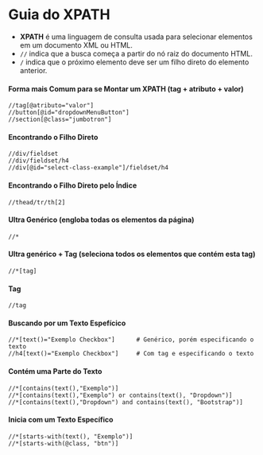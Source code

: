 # Guia do XPATH

- **XPATH** é uma linguagem de consulta usada para selecionar elementos em um documento XML ou HTML.
- ``//`` indica que a busca começa a partir do nó raiz do documento HTML.
- ``/`` indica que o próximo elemento deve ser um filho direto do elemento anterior.

#### Forma mais Comum para se Montar um XPATH (tag + atributo + valor)
```
//tag[@atributo="valor"]
//button[@id="dropdownMenuButton"]  
//section[@class="jumbotron"]       
```

#### Encontrando o Filho Direto
```
//div/fieldset
//div/fieldset/h4
//div[@id="select-class-example"]/fieldset/h4
```

#### Encontrando o Filho Direto pelo Índice
```
//thead/tr/th[2]
```

#### Ultra Genérico (engloba todas os elementos da página)
```
//* 
```

#### Ultra genérico + Tag (seleciona todos os elementos que contém esta tag)
```
//*[tag]
```

#### Tag
```
//tag
```

#### Buscando por um Texto Espefícico
```
//*[text()="Exemplo Checkbox"]      # Genérico, porém especificando o texto
//h4[text()="Exemplo Checkbox"]     # Com tag e especificando o texto
```

#### Contém uma Parte do Texto
```
//*[contains(text(),"Exemplo")] 
//*[contains(text(),"Exemplo") or contains(text(), "Dropdown")]
//*[contains(text(),"Dropdown") and contains(text(), "Bootstrap")]
```

#### Inicia com um Texto Específico
```
//*[starts-with(text(), "Exemplo")]
//*[starts-with(@class, "btn")]
```